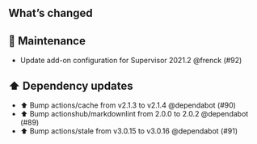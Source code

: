 ## What’s changed

## 🧰 Maintenance

- Update add-on configuration for Supervisor 2021.2 @frenck (#92)

## ⬆️ Dependency updates

- ⬆️ Bump actions/cache from v2.1.3 to v2.1.4 @dependabot (#90)
- ⬆️ Bump actionshub/markdownlint from 2.0.0 to 2.0.2 @dependabot (#89)
- ⬆️ Bump actions/stale from v3.0.15 to v3.0.16 @dependabot (#91)
